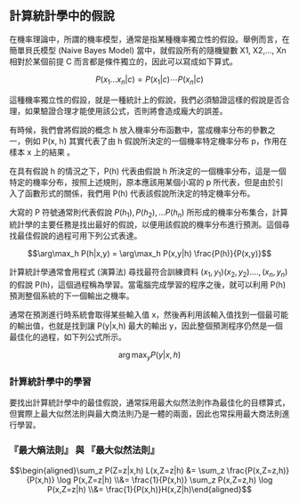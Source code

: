 ## 計算統計學中的假說

在機率理論中，所謂的機率模型，通常是指某種機率獨立性的假設。舉例而言，在簡單貝氏模型 (Naive Bayes Model) 當中，就假設所有的隨機變數 X1, X2,..., Xn 相對於某個前提 C 而言都是條件獨立的，因此可以寫成如下算式。 

```math
P(x_1 ... x_n| c) = P(x_1|c) \cdots P(x_n | c)
```

這種機率獨立性的假設，就是一種統計上的假說，我們必須驗證這樣的假說是否合理，如果驗證合理才能使用該公式，否則將會造成龐大的誤差。

有時候，我們會將假說的概念 h 放入機率分布函數中，當成機率分布的參數之一，例如 P(x, h) 其實代表了由 h 假說所決定的一個機率特定機率分布 p，作用在樣本 x 上的結果 。

在具有假說 h 的情況之下，P(h) 代表由假說 h 所決定的一個機率分布，這是一個特定的機率分布，按照上述規則，原本應該用某個小寫的 p 所代表，但是由於引入了函數形式的關係，我們用 P(h) 代表該假說所決定的特定機率分布。

大寫的 P 符號通常則代表假說 $P(h_1), P(h_2), ... P(h_n)$ 所形成的機率分布集合，計算統計學的主要任務是找出最好的假說，以便用該假說的機率分布進行預測。這個尋找最佳假說的過程可用下列公式表達。

```math
\arg\max_h P(h|x,y) = \arg\max_h P(x,y|h) \frac{P(h)}{P(x,y)}
```

計算統計學通常會用程式 (演算法) 尋找最符合訓練資料 $(x_1,y_1) (x_2,y_2) ...., (x_n,y_n)$ 的假說 P(h)，這個過程稱為學習。當電腦完成學習的程序之後，就可以利用 P(h) 預測整個系統的下一個輸出之機率。

通常在預測進行時系統會取得某些輸入值 x，然後再利用該輸入值找到一個最可能的輸出值，也就是找到讓 P(y|x,h) 最大的輸出 y，因此整個預測程序仍然是一個最佳化的過程，如下列公式所示。

```math
\arg\max_y P(y|x,h)
```

### 計算統計學中的學習

要找出計算統計學中的最佳假說，通常採用最大似然法則作為最佳化的目標算式，但實際上最大似然法則與最大商法則乃是一體的兩面，因此也常採用最大商法則進行學習。

### 『最大熵法則』 與 『最大似然法則』

```math
\begin{aligned}\sum_z P(Z=z|x,h) L(x,Z=z|h) &= \sum_z \frac{P(x,Z=z,h)}{P(x,h)} \log P(x,Z=z|h) \\&= \frac{1}{P(x,h)} \sum_z P(x,Z=z,h) \log P(x,Z=z|h) \\&= \frac{1}{P(x,h)}H(x,Z|h)\end{aligned}
```
